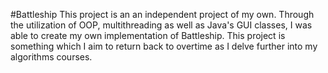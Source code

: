 #Battleship
This project is an an independent project of my own. Through the utilization of OOP, multithreading as well as Java's GUI classes, I was able to create my own
implementation of Battleship. This project is something which I aim to return back to overtime as I delve further into my algorithms courses. 
